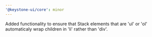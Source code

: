 ```yaml
---
'@keystone-ui/core': minor
---
```


Added functionality to ensure that Stack elements that are 'ul' or 'ol' automaticaly wrap children in 'li' rather than 'div'.
